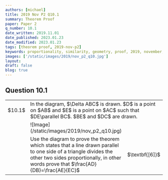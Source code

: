 ```yaml
---
authors: [michael]
title: 2019 Nov P2 Q10.1
summary: Theorem Proof
paper: Paper 2
q_number: 10.1
date_written: 2019.11.01
date_published: 2023.01.23
date_modified: 2023.01.23
tags: [theorem proof, 2019-nov-p2]
keywords: proportionality, similarity, geometry, proof, 2019, november, paper 2
images: ['/static/images/2019/nov_p2_q10.jpg']
layout:
draft: false
blog: true
---
```


## Question 10.1

<table className="border-collapse">
  <tbody>
    <tr>
      <td>$10.1$</td>
      <td colSpan='2'>In the diagram, $\Delta ABC$ is drawn. $D$ is a point on $AB$ and $E$ is a point on $AC$ such that $DE\parallel BC$. $BE$ and $DC$ are drawn.</td>
    </tr>
    <tr>
      <td></td>
      <td>![Image](/static/images/2019/nov_p2_q10.jpg)</td>
      <td></td>
    </tr>
    <tr>   
      <td></td>
      <td>Use the diagram to prove the theorem which states that a line drawn parallel to one side of a triangle divides the other two sides proportionally, in other words prove that $\frac{AD}{DB}=\frac{AE}{EC}$</td>
      <td>$\textbf{[6]}$</td>
    </tr>
  </tbody>
</table>
